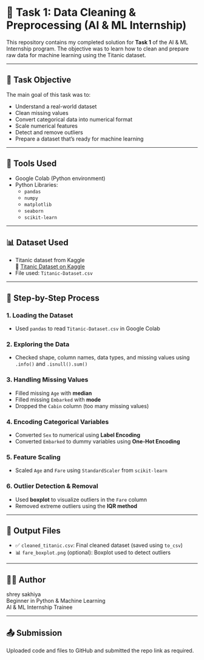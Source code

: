 # 🚀 Task 1: Data Cleaning & Preprocessing (AI & ML Internship)

This repository contains my completed solution for **Task 1** of the AI & ML Internship program. The objective was to learn how to clean and prepare raw data for machine learning using the Titanic dataset.

---

## 🎯 Task Objective

The main goal of this task was to:
- Understand a real-world dataset
- Clean missing values
- Convert categorical data into numerical format
- Scale numerical features
- Detect and remove outliers
- Prepare a dataset that’s ready for machine learning

---

## 🧰 Tools Used

- Google Colab (Python environment)
- Python Libraries:
  - `pandas`
  - `numpy`
  - `matplotlib`
  - `seaborn`
  - `scikit-learn`

---

## 📊 Dataset Used

- Titanic dataset from Kaggle  
  🔗 [Titanic Dataset on Kaggle](https://www.kaggle.com/datasets/yasserh/titanic-dataset)
- File used: `Titanic-Dataset.csv`

---

## 🧪 Step-by-Step Process

### 1. **Loading the Dataset**
- Used `pandas` to read `Titanic-Dataset.csv` in Google Colab

### 2. **Exploring the Data**
- Checked shape, column names, data types, and missing values using `.info()` and `.isnull().sum()`

### 3. **Handling Missing Values**
- Filled missing `Age` with **median**
- Filled missing `Embarked` with **mode**
- Dropped the `Cabin` column (too many missing values)

### 4. **Encoding Categorical Variables**
- Converted `Sex` to numerical using **Label Encoding**
- Converted `Embarked` to dummy variables using **One-Hot Encoding**

### 5. **Feature Scaling**
- Scaled `Age` and `Fare` using `StandardScaler` from `scikit-learn`

### 6. **Outlier Detection & Removal**
- Used **boxplot** to visualize outliers in the `Fare` column
- Removed extreme outliers using the **IQR method**

---

## 💾 Output Files

- ✅ `cleaned_titanic.csv`: Final cleaned dataset (saved using `to_csv`)
- 📊 `fare_boxplot.png` (optional): Boxplot used to detect outliers

---

## 🙋‍♂️ Author

shrey sakhiya  
Beginner in Python & Machine Learning  
AI & ML Internship Trainee

---

## 📤 Submission

Uploaded code and files to GitHub and submitted the repo link as required.
